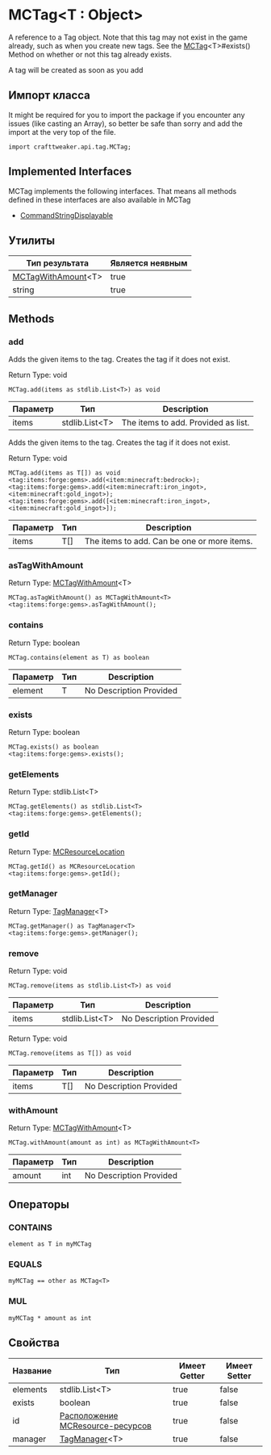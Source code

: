 # MCTag&LT;T : Object&GT;

A reference to a Tag object. Note that this tag may not exist in the game already, such as when you create new tags. See the [MCTag](/vanilla/api/tags/MCTag)&lt;T&gt;#exists() Method on whether or not this tag already exists. <p> A tag will be created as soon as you add

## Импорт класса

It might be required for you to import the package if you encounter any issues (like casting an Array), so better be safe than sorry and add the import at the very top of the file.
```zenscript
import crafttweaker.api.tag.MCTag;
```


## Implemented Interfaces
MCTag implements the following interfaces. That means all methods defined in these interfaces are also available in MCTag

- [CommandStringDisplayable](/vanilla/api/brackets/CommandStringDisplayable)

## Утилиты

| Тип результата                                                            | Является неявным |
| ------------------------------------------------------------------------- | ---------------- |
| [MCTagWithAmount](/vanilla/api/tags/MCTagWithAmount)&lt;T&gt; | true             |
| string                                                                    | true             |

## Methods

### add

Adds the given items to the tag. Creates the tag if it does not exist.

Return Type: void

```zenscript
MCTag.add(items as stdlib.List<T>) as void
```

| Параметр | Тип                              | Description                         |
| -------- | -------------------------------- | ----------------------------------- |
| items    | stdlib.List&lt;T&gt; | The items to add. Provided as list. |


Adds the given items to the tag. Creates the tag if it does not exist.

Return Type: void

```zenscript
MCTag.add(items as T[]) as void
<tag:items:forge:gems>.add(<item:minecraft:bedrock>);
<tag:items:forge:gems>.add(<item:minecraft:iron_ingot>, <item:minecraft:gold_ingot>);
<tag:items:forge:gems>.add([<item:minecraft:iron_ingot>, <item:minecraft:gold_ingot>]);
```

| Параметр | Тип | Description                                 |
| -------- | --- | ------------------------------------------- |
| items    | T[] | The items to add. Can be one or more items. |


### asTagWithAmount

Return Type: [MCTagWithAmount](/vanilla/api/tags/MCTagWithAmount)&lt;T&gt;

```zenscript
MCTag.asTagWithAmount() as MCTagWithAmount<T>
<tag:items:forge:gems>.asTagWithAmount();
```

### contains

Return Type: boolean

```zenscript
MCTag.contains(element as T) as boolean
```

| Параметр | Тип | Description             |
| -------- | --- | ----------------------- |
| element  | T   | No Description Provided |


### exists

Return Type: boolean

```zenscript
MCTag.exists() as boolean
<tag:items:forge:gems>.exists();
```

### getElements

Return Type: stdlib.List&lt;T&gt;

```zenscript
MCTag.getElements() as stdlib.List<T>
<tag:items:forge:gems>.getElements();
```

### getId

Return Type: [MCResourceLocation](/vanilla/api/util/MCResourceLocation)

```zenscript
MCTag.getId() as MCResourceLocation
<tag:items:forge:gems>.getId();
```

### getManager

Return Type: [TagManager](/vanilla/api/tags/TagManager)&lt;T&gt;

```zenscript
MCTag.getManager() as TagManager<T>
<tag:items:forge:gems>.getManager();
```

### remove

Return Type: void

```zenscript
MCTag.remove(items as stdlib.List<T>) as void
```

| Параметр | Тип                              | Description             |
| -------- | -------------------------------- | ----------------------- |
| items    | stdlib.List&lt;T&gt; | No Description Provided |


Return Type: void

```zenscript
MCTag.remove(items as T[]) as void
```

| Параметр | Тип | Description             |
| -------- | --- | ----------------------- |
| items    | T[] | No Description Provided |


### withAmount

Return Type: [MCTagWithAmount](/vanilla/api/tags/MCTagWithAmount)&lt;T&gt;

```zenscript
MCTag.withAmount(amount as int) as MCTagWithAmount<T>
```

| Параметр | Тип | Description             |
| -------- | --- | ----------------------- |
| amount   | int | No Description Provided |



## Операторы

### CONTAINS

```zenscript
element as T in myMCTag
```



### EQUALS

```zenscript
myMCTag == other as MCTag<T>
```



### MUL

```zenscript
myMCTag * amount as int
```




## Свойства

| Название | Тип                                                                      | Имеет Getter | Имеет Setter |
| -------- | ------------------------------------------------------------------------ | ------------ | ------------ |
| elements | stdlib.List&lt;T&gt;                                         | true         | false        |
| exists   | boolean                                                                  | true         | false        |
| id       | [Расположение MCResource-ресурсов](/vanilla/api/util/MCResourceLocation) | true         | false        |
| manager  | [TagManager](/vanilla/api/tags/TagManager)&lt;T&gt;          | true         | false        |

